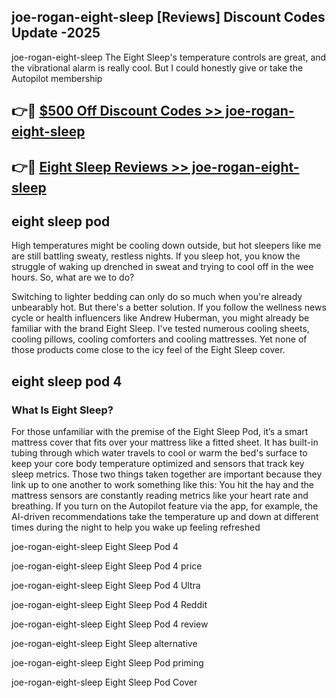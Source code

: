 ## joe-rogan-eight-sleep [Reviews​] Discount Codes Update -2025

joe-rogan-eight-sleep The Eight Sleep's temperature controls are great, and the vibrational alarm is really cool. But I could honestly give or take the Autopilot membership

## 👉🔴 [$500 Off Discount Codes >> joe-rogan-eight-sleep](http://download.freeplayer.one?title=joe-rogan-eight-sleep&ref=18-ES)

## 👉🔴 [Eight Sleep Reviews >> joe-rogan-eight-sleep](http://download.freeplayer.one?title=joe-rogan-eight-sleep&ref=18-ES)

## eight sleep pod

High temperatures might be cooling down outside, but hot sleepers like me are still battling sweaty, restless nights. If you sleep hot, you know the struggle of waking up drenched in sweat and trying to cool off in the wee hours. So, what are we to do?

Switching to lighter bedding can only do so much when you're already unbearably hot. But there's a better solution. If you follow the wellness news cycle or health influencers like Andrew Huberman, you might already be familiar with the brand Eight Sleep. I've tested numerous cooling sheets, cooling pillows, cooling comforters and cooling mattresses. Yet none of those products come close to the icy feel of the Eight Sleep cover.

## eight sleep pod 4

### What Is Eight Sleep?

For those unfamiliar with the premise of the Eight Sleep Pod, it’s a smart mattress cover that fits over your mattress like a fitted sheet. It has built-in tubing through which water travels to cool or warm the bed's surface to keep your core body temperature optimized and sensors that track key sleep metrics. Those two things taken together are important because they link up to one another to work something like this: You hit the hay and the mattress sensors are constantly reading metrics like your heart rate and breathing. If you turn on the Autopilot feature via the app, for example, the AI-driven recommendations take the temperature up and down at different times during the night to help you wake up feeling refreshed

joe-rogan-eight-sleep Eight Sleep Pod 4

joe-rogan-eight-sleep Eight Sleep Pod 4 price

joe-rogan-eight-sleep Eight Sleep Pod 4 Ultra

joe-rogan-eight-sleep Eight Sleep Pod 4 Reddit

joe-rogan-eight-sleep Eight Sleep Pod 4 review

joe-rogan-eight-sleep Eight Sleep alternative

joe-rogan-eight-sleep Eight Sleep Pod priming

joe-rogan-eight-sleep Eight Sleep Pod Cover